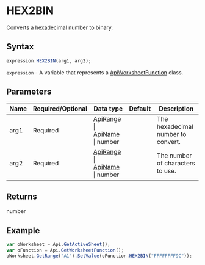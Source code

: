 # HEX2BIN

Converts a hexadecimal number to binary.

## Syntax

```javascript
expression.HEX2BIN(arg1, arg2);
```

`expression` - A variable that represents a [ApiWorksheetFunction](../ApiWorksheetFunction.md) class.

## Parameters

| **Name** | **Required/Optional** | **Data type** | **Default** | **Description** |
| ------------- | ------------- | ------------- | ------------- | ------------- |
| arg1 | Required | [ApiRange](../../ApiRange/ApiRange.md) \| [ApiName](../../ApiName/ApiName.md) \| number |  | The hexadecimal number to convert. |
| arg2 | Required | [ApiRange](../../ApiRange/ApiRange.md) \| [ApiName](../../ApiName/ApiName.md) \| number |  | The number of characters to use. |

## Returns

number

## Example



```javascript
var oWorksheet = Api.GetActiveSheet();
var oFunction = Api.GetWorksheetFunction();
oWorksheet.GetRange("A1").SetValue(oFunction.HEX2BIN("FFFFFFFF9C"));
```
